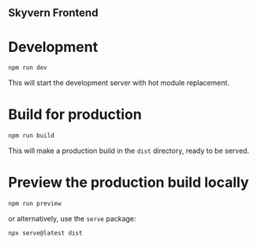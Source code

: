 ## Skyvern Frontend

# Development

```sh
npm run dev
```

This will start the development server with hot module replacement.

# Build for production

```sh
npm run build
```

This will make a production build in the `dist` directory, ready to be served.

# Preview the production build locally

```sh
npm run preview
```

or alternatively, use the `serve` package:

```sh
npx serve@latest dist
```
